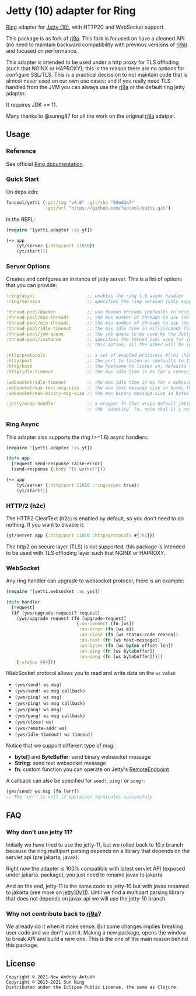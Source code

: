 # Jetty (10) adapter for Ring

[Ring](https://github.com/ring-clojure/ring) adapter for [Jetty
(10)](https://www.eclipse.org/jetty/), with
HTTP2C and WebSocket support.

This package is as fork of [rj9a][1]. This fork is focused on have a
cleaned API (no need to maintain backward compatibility with previous
versions of [rj9a][1]) and focused on performance.

This adapter is intended to be used under a http proxy for TLS
offloding (such that NGINX or HAPROXY); this is the reason there are
no options for configure SSL/TLS. This is a practical decission to not
maintain code that is almost never used on our own use cases; and if
you really need TLS handled from the JVM you can always use the
[rj9a][1] or the default ring jetty adapter.

It requires JDK >= 11.

[1]: https://github.com/sunng87/ring-jetty9-adapter

Many thanks to @sunng87 for all the work on the original [rj9a][1]
adatper.


## Usage

### Reference

See official [Ring documentation](https://github.com/ring-clojure/ring#documentation).


### Quick Start

On deps.edn:

```clojure
funcool/yetti {:git/tag "v4.0" :git/sha "59ed2a7"
               :git/url "https://github.com/funcool/yetti.git"}
```

In the REPL:

```clojure
(require '[yetti.adapter :as yt])

(-> app
    (yt/server {:http/port 11010})
    (yt/start!))
```


### Server Options

Creates and confgures an instance of jetty server. This is a list of options
that you can provide:

```clojure
:ring/async                    ;; enables the ring 1.6 async handler
:ring/version                  ;; specifies the ring version (only supports 1)

:thread-pool/daemon            ;; use daemon threads (defaults to true)
:thread-pool/max-threads       ;; the max number of threads to use (default 200)
:thread-pool/min-threads       ;; the min number of threads to use (default 5)
:thread-pool/idle-timeout      ;; the max idle time in milliseconds for a thread (default 60000)
:thread-pool/job-queue         ;; the job queue to be used by the Jetty threadpool (default is unbounded)
:thread-pool/instance          ;; specifies the thread pool used for jetty workloads. If you specifies
                               ;; this option, all the other will be ignored.

:http/protocols                ;; a set of enabled protocols #{:h1 :h2c :proxy} (defaults to #{:h1 :h2c})
:http/port                     ;; the port to listen on (defaults to 11010)
:http/host                     ;; the hostname to listen on, defaults to 'localhost'
:http/idle-timeout             ;; the max idle time in ms for a connection (default 200000)

:websocket/idle-timeout        ;; the max idle time in ms for a websocket connection (default 500000)
:websocket/max-text-msg-size   ;; the max text message size in bytes for a websocket connection (default 65536)
:websocket/max-binary-msg-size ;; the max binary message size in bytes for a websocket connection (default 65536)

:jetty/wrap-handler            ;; a wrapper fn that wraps default jetty handler into another, default to
                               ;; the `identity` fn, note that it's not a ring middleware
```

### Ring Async

This adapter also supports the ring (>=1.6) async handlers:

```clojure
(require '[yetti.adapter :as yt])

(defn app
  [request send-response raise-error]
  (send-response {:body "It works!"}))

(-> app
    (yt/server {:http/port 11010 :ring/async true})
    (yt/start!))
```

### HTTP/2 (h2c)

The HTTP2 ClearText (h2c) is enabled by default, so you don't need to
do nothing. If you want to disable it:

```clojure
(yt/server app {:http/port 11010 :http/protocols #{:h1}})
```

The http2 on secure layer (TLS) is not supported, this package is
intended to be used with TLS offloding layer such that NGINX or
HAPROXY.


### WebSocket

Any ring handler can upgrade to websocket protocol, there is an example:

```clojure
(require '[yetti.websocket :as yws])

(defn handler
  [request]
  (if (yws/upgrade-request? request)
    (yws/upgrade request (fn [upgrade-request]
                           {:on-connect (fn [ws])
                            :on-error (fn [ws e])
                            :on-close (fn [ws status-code reason])
                            :on-text (fn [ws text-message])
                            :on-bytes (fn [ws bytes offset len])
                            :on-ping (fn [ws bytebuffer])
                            :on-pong (fn [ws bytebuffer])}))
    {:status 404}))
```

IWebSocket protocol allows you to read and write data on the `ws` value:

- `(yws/send! ws msg)`
- `(yws/send! ws msg callback)`
- `(yws/ping! ws msg)`
- `(yws/ping! ws msg callback)`
- `(yws/pong! ws msg)`
- `(yws/pong! ws msg callback)`
- `(yws/close! ws)`
- `(yws/remote-addr ws)`
- `(yws/idle-timeout! ws timeout)`

Notice that we support different type of msg:

* **byte[]** and **ByteBuffer**: send binary websocket message
* **String**: send text websocket message
* **fn**: custom function you can operate on Jetty's [RemoteEndpoint][3]

[3]: https://www.eclipse.org/jetty/javadoc/jetty-11/org/eclipse/jetty/websocket/api/RemoteEndpoint.html

A callback can also be specified for `send!`, `ping!` or `pong!`:

```clojure
(yws/send! ws msg (fn [err])
;; The `err` is null if operation terminates successfuly
```


## FAQ

### Why don't use jetty 11?

Initially we have tried to use the jetty-11, but we rolled back to
10.x branch because the ring multipart parsing depends on a library
that depends on the servlet api (pre jakarta, javax).

Right now the adapter is 100% compatible with latest servlet API
(exposed under jakarta. package), you just need to rename javax to
jakarta.

And on the end, jetty-11 is the same code as jetty-10 but with javax
renamed to jakarta (see more on [jetty10v11][2]). Until we find a
multipart parsing library that does not depends on javax api we will
use the jetty-10 branch.

[2]: https://webtide.com/jetty-10-and-11-have-arrived

### Why not contribute back to [rj9a][1]?

We already do it when it make sense. But some changes implies breaking
user code and we don't want it. Making a new package, opens the window
to break API and build a new one. This is the one of the main reason
behind this package.

## License

```
Copyright © 2021-Now Andrey Antukh
Copyright © 2013-2021 Sun Ning
Distributed under the Eclipse Public License, the same as Clojure.
```
